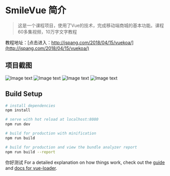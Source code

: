 # SmileVue 简介

> 这是一个课程项目，使用了Vue的技术，完成移动端商城的基本功能。课程60多集视频，10万字文字教程

教程地址：[点击进入：http://jspang.com/2018/04/15/vuekoa/](http://jspang.com/2018/04/15/vuekoa/)


## 项目截图

![Image text](http://7xjyw1.com1.z0.glb.clouddn.com/koa001.png)
![Image text](http://7xjyw1.com1.z0.glb.clouddn.com/koa002.png)
![Image text](http://7xjyw1.com1.z0.glb.clouddn.com/koa003.png)
![Image text](http://7xjyw1.com1.z0.glb.clouddn.com/koa004.png)

## Build Setup

``` bash
# install dependencies
npm install

# serve with hot reload at localhost:8080
npm run dev

# build for production with minification
npm run build

# build for production and view the bundle analyzer report
npm run build --report
```
你好测试
For a detailed explanation on how things work, check out the [guide](http://vuejs-templates.github.io/webpack/) and [docs for vue-loader](http://vuejs.github.io/vue-loader).
